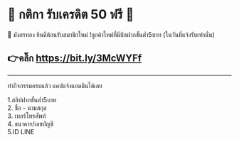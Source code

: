# 💌  กติกา รับเครดิต 50 ฟรี 💌 
 🧧 มังกรทอง ยินดีต้อนรับสมาชิกใหม่ !ลูกค้าใหม่ที่มีบิลฝากขั้นต่ำ5บาท (ในวันที่แจ้งรับเท่านั่น)  
 ## 👉คลิ๊ก https://bit.ly/3McWYFf  
 ---
ทำกิจกรรมครบแล้ว แคปแจ้งแอดมินได้เลย

1.สลิปฝากขั้นต่ำ5บาท  
2. ชื่อ - นามสกุล  
3. เบอร์โทรศัพท์  
4. ธนาคาร/เลขบัญชี  
5.ID LINE
